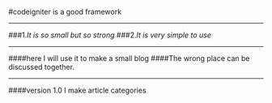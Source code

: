 #codeigniter is a good framework
***
###1.*It is so small but so strong*
###2.*It is very simple to use*
***
####here I will use it to make a small blog
####The wrong place can be discussed together.
***
####version 1.0 I make article categories
